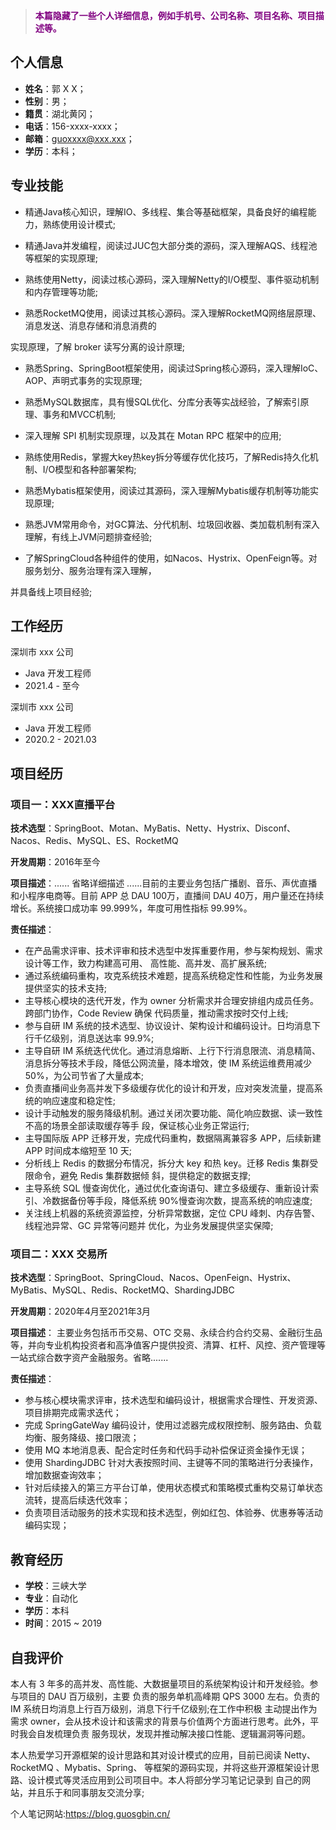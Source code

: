 > <font color='purple'><b>本篇隐藏了一些个人详细信息，例如手机号、公司名称、项目名称、项目描述等。</b></font>

## **个人信息**

- **姓名**：郭 X X；
- **性别**：男；
- **籍贯**：湖北黄冈；
- **电话**：156-xxxx-xxxx；
- **邮箱**：guoxxxx@xxx.xxx；
- **学历**：本科；

## **专业技能**

-  精通Java核心知识，理解IO、多线程、集合等基础框架，具备良好的编程能力，熟练使用设计模式;

-  精通Java并发编程，阅读过JUC包大部分类的源码，深入理解AQS、线程池等框架的实现原理;

-  熟练使用Netty，阅读过核心源码，深入理解Netty的I/O模型、事件驱动机制和内存管理等功能;

-  熟悉RocketMQ使用，阅读过其核心源码。深入理解RocketMQ网络层原理、消息发送、消息存储和消息消费的

  实现原理，了解 broker 读写分离的设计原理;

-  熟悉Spring、SpringBoot框架使用，阅读过Spring核心源码，深入理解IoC、AOP、声明式事务的实现原理;

-  熟悉MySQL数据库，具有慢SQL优化、分库分表等实战经验，了解索引原理、事务和MVCC机制;

-  深入理解 SPI 机制实现原理，以及其在 Motan RPC 框架中的应用;

-  熟练使用Redis，掌握大key热key拆分等缓存优化技巧，了解Redis持久化机制、I/O模型和各种部署架构;

-  熟悉Mybatis框架使用，阅读过其源码，深入理解Mybatis缓存机制等功能实现原理;

-  熟悉JVM常用命令，对GC算法、分代机制、垃圾回收器、类加载机制有深入理解，有线上JVM问题排查经验;

-  了解SpringCloud各种组件的使用，如Nacos、Hystrix、OpenFeign等。对服务划分、服务治理有深入理解，

  并具备线上项目经验;

## **工作经历**

深圳市 xxx 公司
- Java 开发工程师
- 2021.4 - 至今

深圳市 xxx 公司
- Java 开发工程师 
- 2020.2 - 2021.03 

## **项目经历**

### **项目一：XXX直播平台**

**技术选型**：SpringBoot、Motan、MyBatis、Netty、Hystrix、Disconf、Nacos、Redis、MySQL、ES、RocketMQ

**开发周期**：2016年至今

**项目描述**：...... 省略详细描述 ......目前的主要业务包括广播剧、音乐、声优直播和小程序电商等。目前 APP 总 DAU 100万，直播间 DAU 40万，用户量还在持续增长。系统接口成功率 99.999%，年度可用性指标 99.99%。

**责任描述**：

- 在产品需求评审、技术评审和技术选型中发挥重要作用，参与架构规划、需求设计等工作，致力构建高可用、 高性能、高并发、高扩展系统;
- 通过系统编码重构，攻克系统技术难题，提高系统稳定性和性能，为业务发展提供坚实的技术支持;
- 主导核心模块的迭代开发，作为 owner 分析需求并合理安排组内成员任务。跨部门协作，Code Review 确保 代码质量，推动需求按时交付上线;
- 参与自研 IM 系统的技术选型、协议设计、架构设计和编码设计。日均消息下行千亿级别，消息送达率 99.9%;
- 主导自研 IM 系统迭代优化。通过消息熔断、上行下行消息限流、消息精简、消息拆分等技术手段，降低公网流量，降本增效，使 IM 系统运维费用减少 50%，为公司节省了大量成本;
- 负责直播间业务高并发下多级缓存优化的设计和开发，应对突发流量，提高系统的响应速度和稳定性; 
- 设计手动触发的服务降级机制。通过关闭次要功能、简化响应数据、读一致性不高的场景全部读取缓存等手 段，保证核心业务正常运行;
- 主导国际版 APP 迁移开发，完成代码重构，数据隔离兼容多 APP，后续新建 APP 时间成本缩短至 10 天; 
- 分析线上 Redis 的数据分布情况，拆分大 key 和热 key。迁移 Redis 集群受限命令，避免 Redis 集群数据倾 斜，提供稳定的数据支撑;
- 主导系统 SQL 慢查询优化，通过优化查询语句、建立多级缓存、重新设计索引、冷数据备份等手段，降低系统 90%慢查询次数，提高系统的响应速度;
- 关注线上机器的系统资源监控，分析异常数据，定位 CPU 峰刺、内存告警、线程池异常、GC 异常等问题并  优化，为业务发展提供坚实保障;

### 项目二：XXX 交易所

**技术选型**：SpringBoot、SpringCloud、Nacos、OpenFeign、Hystrix、MyBatis、MySQL、Redis、RocketMQ、ShardingJDBC

**开发周期**：2020年4月至2021年3月

**项目描述**：
主要业务包括币币交易、OTC 交易、永续合约合约交易、金融衍生品等，并向专业机构投资者和高净值客户提供投资、清算、杠杆、风控、资产管理等一站式综合数字资产金融服务。省略.......

**责任描述**：

- 参与核心模块需求评审，技术选型和编码设计，根据需求合理性、开发资源、项目排期完成需求迭代；
- 完成 SpringGateWay 编码设计，使用过滤器完成权限控制、服务路由、负载均衡、服务降级、接口限流；
- 使用 MQ 本地消息表、配合定时任务和代码手动补偿保证资金操作无误；
-  使用 ShardingJDBC 针对大表按照时间、主键等不同的策略进行分表操作，增加数据查询效率；
-  针对后续接入的第三方平台订单，使用状态模式和策略模式重构交易订单状态流转，提高后续迭代效率；
- 负责项目活动服务的技术实现和技术选型，例如红包、体验券、优惠券等活动编码实现；

## **教育经历**

- **学校**：三峡大学
- **专业**：自动化
- **学历**：本科
- **时间**：2015 ~ 2019

## **自我评价**

本人有 3 年多的高并发、高性能、大数据量项目的系统架构设计和开发经验。参与项目的 DAU 百万级别，主要 负责的服务单机高峰期 QPS 3000 左右。负责的 IM 系统日均消息上行百万级别，消息下行千亿级别;在工作中积极 主动提出作为需求 owner，会从技术设计和该需求的背景与价值两个方面进行思考。此外，平时我会自发梳理负责 服务现状，发现并推动解决接口性能、逻辑漏洞等问题。

本人热爱学习开源框架的设计思路和其对设计模式的应用，目前已阅读 Netty、RocketMQ 、Mybatis、Spring、 等框架的源码实现，并将这些开源框架设计思路、设计模式等灵活应用到公司项目中。本人将部分学习笔记记录到 自己的网站，并且乐于和同事朋友交流分享;

个人笔记网站:https://blog.guosgbin.cn/